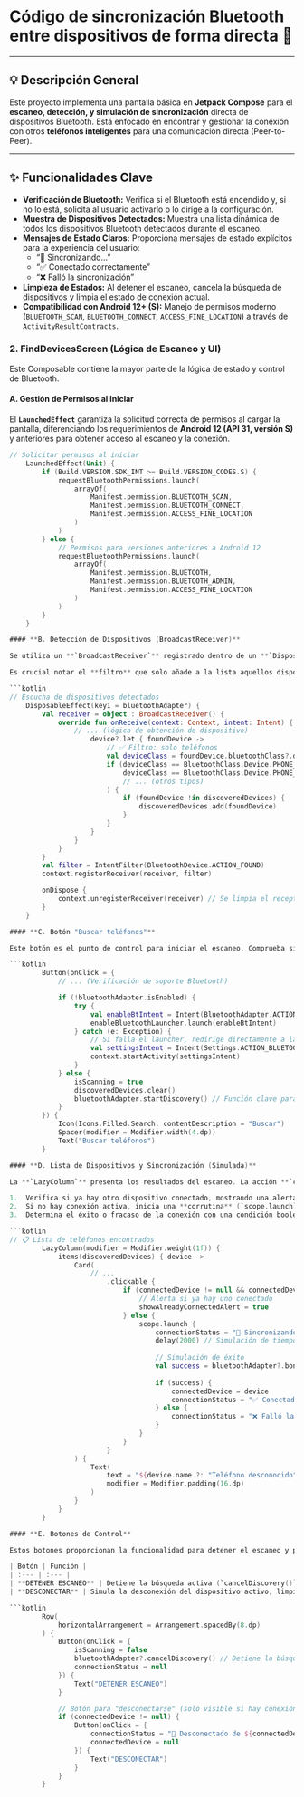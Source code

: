 # Código de sincronización Bluetooth entre dispositivos de forma directa 📱
---

## 💡 Descripción General
Este proyecto implementa una pantalla básica en **Jetpack Compose** para el **escaneo, detección, y simulación de sincronización** directa de dispositivos Bluetooth. Está enfocado en encontrar y gestionar la conexión con otros **teléfonos inteligentes** para una comunicación directa (Peer-to-Peer).

---

## ✨ Funcionalidades Clave

* **Verificación de Bluetooth:** Verifica si el Bluetooth está encendido y, si no lo está, solicita al usuario activarlo o lo dirige a la configuración.
* **Muestra de Dispositivos Detectados:** Muestra una lista dinámica de todos los dispositivos Bluetooth detectados durante el escaneo.
* **Mensajes de Estado Claros:** Proporciona mensajes de estado explícitos para la experiencia del usuario:
    * “🔄 Sincronizando…”
    * “✅ Conectado correctamente”
    * “❌ Falló la sincronización”
* **Limpieza de Estados:** Al detener el escaneo, cancela la búsqueda de dispositivos y limpia el estado de conexión actual.
* **Compatibilidad con Android 12+ (S):** Manejo de permisos moderno (`BLUETOOTH_SCAN`, `BLUETOOTH_CONNECT`, `ACCESS_FINE_LOCATION`) a través de `ActivityResultContracts`.

### 2. FindDevicesScreen (Lógica de Escaneo y UI)

Este Composable contiene la mayor parte de la lógica de estado y control de Bluetooth.

#### **A. Gestión de Permisos al Iniciar**

El **`LaunchedEffect`** garantiza la solicitud correcta de permisos al cargar la pantalla, diferenciando los requerimientos de **Android 12 (API 31, versión S)** y anteriores para obtener acceso al escaneo y la conexión.

```kotlin
// Solicitar permisos al iniciar
    LaunchedEffect(Unit) {
        if (Build.VERSION.SDK_INT >= Build.VERSION_CODES.S) {
            requestBluetoothPermissions.launch(
                arrayOf(
                    Manifest.permission.BLUETOOTH_SCAN,
                    Manifest.permission.BLUETOOTH_CONNECT,
                    Manifest.permission.ACCESS_FINE_LOCATION
                )
            )
        } else {
            // Permisos para versiones anteriores a Android 12
            requestBluetoothPermissions.launch(
                arrayOf(
                    Manifest.permission.BLUETOOTH,
                    Manifest.permission.BLUETOOTH_ADMIN,
                    Manifest.permission.ACCESS_FINE_LOCATION
                )
            )
        }
    }

#### **B. Detección de Dispositivos (BroadcastReceiver)**

Se utiliza un **`BroadcastReceiver`** registrado dentro de un **`DisposableEffect`** para escuchar la acción **`BluetoothDevice.ACTION_FOUND`** del sistema. Este método es estándar para la detección de dispositivos.

Es crucial notar el **filtro** que solo añade a la lista aquellos dispositivos cuya clase de Bluetooth coincida con un **teléfono inteligente** (`BluetoothClass.Device.PHONE_...`), asegurando que solo se muestren los dispositivos relevantes para la comunicación *Peer-to-Peer*.

```kotlin
// Escucha de dispositivos detectados
    DisposableEffect(key1 = bluetoothAdapter) {
        val receiver = object : BroadcastReceiver() {
            override fun onReceive(context: Context, intent: Intent) {
                // ... (lógica de obtención de dispositivo)
                    device?.let { foundDevice ->
                        // ✅ Filtro: solo teléfonos
                        val deviceClass = foundDevice.bluetoothClass?.deviceClass
                        if (deviceClass == BluetoothClass.Device.PHONE_SMART ||
                            deviceClass == BluetoothClass.Device.PHONE_CELLULAR ||
                            // ... (otros tipos)
                        ) {
                            if (foundDevice !in discoveredDevices) {
                                discoveredDevices.add(foundDevice)
                            }
                        }
                    }
                }
            }
        }
        val filter = IntentFilter(BluetoothDevice.ACTION_FOUND)
        context.registerReceiver(receiver, filter)

        onDispose {
            context.unregisterReceiver(receiver) // Se limpia el receptor al destruir el Composable
        }
    }

#### **C. Botón "Buscar teléfonos"**

Este botón es el punto de control para iniciar el escaneo. Comprueba si el **Bluetooth está encendido** y, si no lo está, lanza la `Intent` para solicitar su activación. Si ya está encendido y los permisos están dados, limpia la lista de resultados anteriores e inicia el descubrimiento.

```kotlin
        Button(onClick = {
            // ... (Verificación de soporte Bluetooth)

            if (!bluetoothAdapter.isEnabled) {
                try {
                    val enableBtIntent = Intent(BluetoothAdapter.ACTION_REQUEST_ENABLE)
                    enableBluetoothLauncher.launch(enableBtIntent)
                } catch (e: Exception) {
                    // Si falla el launcher, redirige directamente a la configuración
                    val settingsIntent = Intent(Settings.ACTION_BLUETOOTH_SETTINGS)
                    context.startActivity(settingsIntent)
                }
            } else {
                isScanning = true
                discoveredDevices.clear()
                bluetoothAdapter.startDiscovery() // Función clave para iniciar la búsqueda
            }
        }) {
            Icon(Icons.Filled.Search, contentDescription = "Buscar")
            Spacer(modifier = Modifier.width(4.dp))
            Text("Buscar teléfonos")
        }

#### **D. Lista de Dispositivos y Sincronización (Simulada)**

La **`LazyColumn`** presenta los resultados del escaneo. La acción **`clickable`** en cada tarjeta simula un intento de sincronización. Esta lógica:

1.  Verifica si ya hay otro dispositivo conectado, mostrando una alerta para evitar múltiples conexiones.
2.  Si no hay conexión activa, inicia una **corrutina** (`scope.launch`) para simular el proceso de sincronización con un mensaje de estado dinámico y un tiempo de espera de 2 segundos.
3.  Determina el éxito o fracaso de la conexión con una condición booleana simulada (`Math.random() > 0.5`).

```kotlin
// 📋 Lista de teléfonos encontrados
        LazyColumn(modifier = Modifier.weight(1f)) {
            items(discoveredDevices) { device ->
                Card(
                    // ...
                        .clickable {
                            if (connectedDevice != null && connectedDevice != device) {
                                // Alerta si ya hay uno conectado
                                showAlreadyConnectedAlert = true
                            } else {
                                scope.launch {
                                    connectionStatus = "🔄 Sincronizando con ${device.name ?: "Teléfono desconocido"}..."
                                    delay(2000) // Simulación de tiempo
                                    
                                    // Simulación de éxito
                                    val success = bluetoothAdapter?.bondedDevices?.contains(device) == true || Math.random() > 0.5
                                    
                                    if (success) {
                                        connectedDevice = device
                                        connectionStatus = "✅ Conectado correctamente a ${device.name ?: "Teléfono desconocido"}"
                                    } else {
                                        connectionStatus = "❌ Falló la sincronización con ${device.name ?: "Teléfono desconocido"}"
                                    }
                                }
                            }
                        }
                ) {
                    Text(
                        text = "${device.name ?: "Teléfono desconocido"} - ${device.address}",
                        modifier = Modifier.padding(16.dp)
                    )
                }
            }
        }

#### **E. Botones de Control**

Estos botones proporcionan la funcionalidad para detener el escaneo y para simular la desconexión manual del dispositivo emparejado.

| Botón | Función |
| :--- | :--- |
| **DETENER ESCANEO** | Detiene la búsqueda activa (`cancelDiscovery()`) y limpia los estados de escaneo y conexión. |
| **DESCONECTAR** | Simula la desconexión del dispositivo activo, limpiando la variable `connectedDevice`. |

```kotlin
        Row(
            horizontalArrangement = Arrangement.spacedBy(8.dp)
        ) {
            Button(onClick = {
                isScanning = false
                bluetoothAdapter?.cancelDiscovery() // Detiene la búsqueda activa
                connectionStatus = null
            }) {
                Text("DETENER ESCANEO")
            }

            // Botón para "desconectarse" (solo visible si hay conexión)
            if (connectedDevice != null) {
                Button(onClick = {
                    connectionStatus = "🔌 Desconectado de ${connectedDevice?.name ?: "dispositivo"}"
                    connectedDevice = null
                }) {
                    Text("DESCONECTAR")
                }
            }
        }
